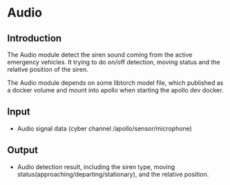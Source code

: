 # Audio

## Introduction
  The Audio module detect the siren sound coming from the active emergency vehicles. It trying to do on/off detection, moving status and the relative position of the siren.

  The Audio module depends on some libtorch model file, which published as a docker volume and mount into apollo when starting the apollo dev docker.


## Input
  * Audio signal data (cyber channel /apollo/sensor/microphone)

## Output
  * Audio detection result, including the siren type, moving status(approaching/departing/stationary), and the relative position.
